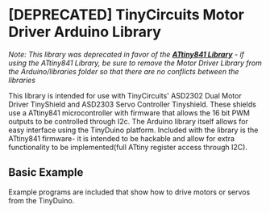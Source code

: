 # \[DEPRECATED\] TinyCircuits Motor Driver Arduino Library

*Note: This library was deprecated in favor of the **[ATtiny841 Library](https://github.com/TinyCircuits/TinyCircuits-ATtiny841-Library)** - if using the ATtiny841 Library, be sure to remove the Motor Driver Library from the Arduino/libraries folder so that there are no conflicts between the libraries*

This library is intended for use with TinyCircuits' ASD2302 Dual Motor Driver TinyShield and ASD2303 Servo Controller Tinyshield. These shields use a ATtiny841 microcontroller with firmware that allows the 16 bit PWM outputs to be controlled through I2c. The Arduino library itself allows for easy interface using the TinyDuino platform. Included with the library is the ATtiny841 firmware- it is intended to be hackable and allow for extra functionality to be implemented(full ATtiny register access through I2C).

## Basic Example

Example programs are included that show how to drive motors or servos from the TinyDuino.
